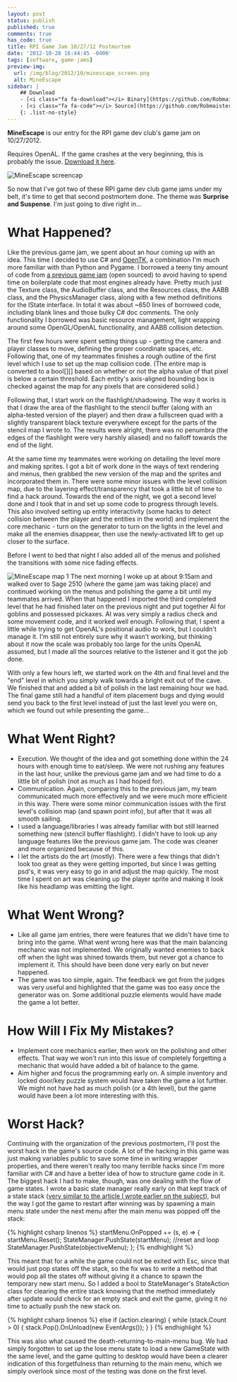 ```yaml
---
layout: post
status: publish
published: true
comments: true
has_code: true
title: RPI Game Jam 10/27/12 Postmortem
date: '2012-10-28 16:44:45 -0400'
tags: [software, game-jams]
preview-img:
  url: /img/blog/2012/10/minescape_screen.png
  alt: MineEscape
sidebar: |
    ## Download
    - [<i class="fa fa-download"></i> Binary](https://github.com/Robmaister/RPI-Game-Jam-10-27-12/downloads){: .button}
    - [<i class="fa fa-code"></i> Source](https://github.com/Robmaister/RPI-Game-Jam-10-27-12){: .button}
    {: .list-no-style}
---
```


**MineEscape** is our entry for the RPI game dev club's game jam on 10/27/2012.



Requires OpenAL. If the game crashes at the very beginning, this is probably
the issue. [Download it here][3].

![][4]

So now that I've got two of these RPI game dev club game jams under my belt,
it's time to get that second postmortem done. The theme was **Surprise and
Suspense**. I'm just going to dive right in...

# What Happened?

Like the previous game jam, we spent about an hour coming up with an idea.
This time I decided to use C# and [OpenTK][5], a combination I'm much more
familiar with than Python and Pygame. I borrowed a teeny tiny amount of code
from [a previous game jam][6] (open sourced) to avoid having to spend time on
boilerplate code that most engines already have. Pretty much just the Texture
class, the AudioBuffer class, and the Resources class, the AABB class, and the
PhysicsManager class, along with a few method definitions for the IState
interface. In total it was about ~650 lines of borrowed code, including blank
lines and those bulky C# doc comments. The only functionality I borrowed was
basic resource management, light wrapping around some OpenGL/OpenAL
functionality, and AABB collision detection.

The first few hours were spent setting things up - getting the camera and
player classes to move, defining the proper coordinate spaces, etc. Following
that, one of my teammates finishes a rough outline of the first level which I
use to set up the map collision code. (The entire map is converted to a
bool[][] based on whether or not the alpha value of that pixel is below a
certain threshold. Each entity's axis-aligned bounding box is checked against
the map for any pixels that are considered solid.)

Following that, I start work on the flashlight/shadowing. The way it works is
that I draw the area of the flashlight to the stencil buffer (along with an
alpha-tested version of the player) and then draw a fullscreen quad with a
slightly transparent black texture everywhere except for the parts of the
stencil map I wrote to. The results were alright, there was no penumbra (the
edges of the flashlight were very harshly aliased) and no falloff towards the
end of the light.

At the same time my teammates were working on detailing the level more and
making sprites. I got a bit of work done in the ways of text rendering and
menus, then grabbed the new version of the map and the sprites and
incorporated them in. There were some minor issues with the level collision
map, due to the layering effect&#47;transparency that took a little bit of
time to find a hack around. Towards the end of the night, we got a second
level done and I took that in and set up some code to progress through levels.
This also involved setting up entity interactivity (some hacks to detect
collision between the player and the entities in the world) and implement the
core mechanic - turn on the generator to turn on the lights in the level and
make all the enemies disappear, then use the newly-activated lift to get up
closer to the surface.

Before I went to bed that night I also added all of the menus and polished
the transitions with some nice fading effects.

![][7]
The next morning I woke up at about 9:15am and walked over to Sage 2510 (where
the game jam was taking place) and continued working on the menus and
polishing the game a bit until my teammates arrived. When that happened I
imported the third completed level that he had finished later on the previous
night and put together AI for goblins and possessed pickaxes. AI was very
simply a radius check and some movement code, and it worked well enough.
Following that, I spent a little while trying to get OpenAL's positional audio
to work, but I couldn't manage it. I'm still not entirely sure why it wasn't
working, but thinking about it now the scale was probably too large for the
units OpenAL assumed, but I made all the sources relative to the listener and
it got the job done.

With only a few hours left, we started work on the 4th and final level and the
"end" level in which you simply walk towards a bright exit out of the cave. We
finished that and added a bit of polish in the last remaining hour we had. The
final game still had a handful of item placement bugs and dying would send you
back to the first level instead of just the last level you were on, which we
found out while presenting the game...

# What Went Right?

 - Execution. We thought of the idea and got something done within the 24
   hours with enough time to eat&#47;sleep. We were not rushing any features
   in the last hour, unlike the previous game jam and we had time to do a
   little bit of polish (not as much as I had hoped for).
 - Communication. Again, comparing this to the previous jam, my team
   communicated much more effectively and we were much more efficient in this
   way. There were some minor communication issues with the first level's
   collision map (and spawn point info), but after that it was all smooth
   sailing.
 - I used a language/libraries I was already familiar with but still learned
   something new (stencil buffer flashlight). I didn't have to look up any
   language features like the previous game jam. The code was cleaner and more
   organized because of this.
 - I let the artists do the art (mostly). There were a few things that didn't
   look too great as they were getting imported, but since I was getting
   psd's, it was very easy to go in and adjust the map quickly. The most time
   I spent on art was cleaning up the player sprite and making it look like
   his headlamp was emitting the light.

# What Went Wrong?

 - Like all game jam entries, there were features that we didn't have time to
   bring into the game. What went wrong here was that the main balancing
   mechanic was not implemented. We originally wanted enemies to back off when
   the light was shined towards them, but never got a chance to implement it.
   This should have been done very early on but never happened.
 - The game was too simple, again. The feedback we got from the judges was
   very useful and highlighted that the game was too easy once the generator
   was on. Some additional puzzle elements would have made the game a lot
   better.

# How Will I Fix My Mistakes?

 - Implement core mechanics earlier, then work on the polishing and other
   effects. That way we won't run into this issue of completely forgetting a
   mechanic that would have added a bit of balance to the game.
 - Aim higher and focus the programming early on. A simple inventory and
   locked door/key puzzle system would have taken the game a lot further. We
   might not have had as much polish (or a 4th level), but the game would
   have been a lot more interesting with this.

# Worst Hack?
Continuing with the organization of the previous postmortem, I'll post the
worst hack in the game's source code. A lot of the hacking in this game was
just making variables public to save some time in writing wrapper properties,
and there weren't really too many terrible hacks since I'm more familiar with
C# and have a better idea of how to structure game code in it. The biggest
hack I had to make, though, was one dealing with the flow of game states. I
wrote a basic state manager really early on that kept track of a state stack
([very similar to the article I wrote earlier on the subject][8]), but the way
I got the game to restart after winning was by spawning a main menu state
under the next menu after the main menu was popped off the stack:

{% highlight csharp linenos %}
startMenu.OnPopped +=
	(s, e) =>
	{
		startMenu.Reset();
		StateManager.PushState(startMenu); //reset and loop
		StateManager.PushState(objectiveMenu);
	};
{% endhighlight %}

This meant that for a while the game could not be exited with Esc, since that
would just pop states off the stack, so the fix was to write a method that
would pop all the states off without giving it a chance to spawn the temporary
new start menu. So I added a bool to StateManager's StateAction class for
clearing the entire stack knowing that the method immediately after update
would check for an empty stack and exit the game, giving it no time to
actually push the new stack on.

{% highlight csharp linenos %}
else if (action.clearing)
{
	while (stack.Count > 0)
	{
		stack.Pop().OnUnload(new EventArgs());
	}
}
{% endhighlight %}

This was also what caused the death-returning-to-main-menu bug. We had simply
forgotten to set up the lose menu state to load a new GameState with the same
level, and the game quitting to desktop would have been a clearer indication
of this forgetfulness than returning to the main menu, which we simply
overlook since most of the testing was done on the first level.

[1]: https://github.com/Robmaister/RPI-Game-Jam-10-27-12/downloads
[2]: https://github.com/Robmaister/RPI-Game-Jam-10-27-12
[3]: http://connect.creativelabs.com/openal/Downloads/oalinst.zip
[4]: /img/blog/2012/10/minescape_screen.png "MineEscape screencap"
[5]: http://www.opentk.com/
[6]: https://github.com/Robmaister/RoversSpirit
[7]: /img/blog/2012/10/map1.png "MineEscape map 1"
[8]: http://blog.robmaister.com/advanced-state-management-in-games/
